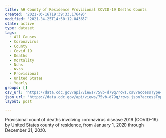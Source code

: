 ```yaml
---
title: AH County of Residence Provisional COVID-19 Deaths Counts
created: '2021-03-16T19:39:33.176496'
modified: '2021-04-25T14:50:12.843657'
state: active
type: dataset
tags:
  - All Causes
  - Coronavirus
  - County
  - Covid 19
  - Deaths
  - Mortality
  - Nchs
  - Nvss
  - Provisional
  - United States
  - Yearly
groups: []
csv_url: 'https://data.cdc.gov/api/views/75vb-d79q/rows.csv?accessType=DOWNLOAD'
json_url: 'https://data.cdc.gov/api/views/75vb-d79q/rows.json?accessType=DOWNLOAD'
layout: post

---
```

Provisional count of deaths involving coronavirus disease 2019 (COVID-19) by United States county of residence, from January 1, 2020 through December 31, 2020.
